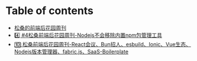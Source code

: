 # Table of contents

* [松桑的前端后花园周刊](README.md)
* [4️⃣ #4松桑前端后花园周刊-Nodejs不会移除内置npm包管理工具](4-song-sang-qian-duan-hou-hua-yuan-zhou-kan-nodejs-bu-hui-yi-chu-nei-zhi-npm-bao-guan-li-gong-ju.md)
* [🔟 松桑前端后花园周刊-React会议、Bun招人、esbuild、Ionic、Vue生态、Nodejs版本管理器、fabric.js、SaaS-Boilerplate](song-sang-qian-duan-hou-hua-yuan-zhou-kan-react-hui-yi-bun-zhao-ren-esbuildionicvue-sheng-tai-nodejs.md)
